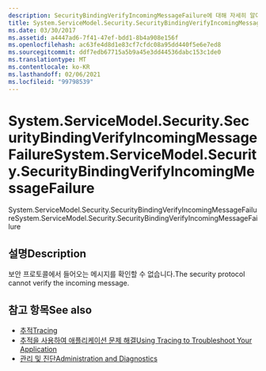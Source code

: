 ```yaml
---
description: SecurityBindingVerifyIncomingMessageFailure에 대해 자세히 알아보세요.
title: System.ServiceModel.Security.SecurityBindingVerifyIncomingMessageFailure
ms.date: 03/30/2017
ms.assetid: a4447ad6-7f41-47ef-bdd1-8b4a908e156f
ms.openlocfilehash: ac63fe4d8d1e83cf7cfdc08a95dd440f5e6e7ed8
ms.sourcegitcommit: ddf7edb67715a5b9a45e3dd44536dabc153c1de0
ms.translationtype: MT
ms.contentlocale: ko-KR
ms.lasthandoff: 02/06/2021
ms.locfileid: "99798539"
---
```

# <a name="systemservicemodelsecuritysecuritybindingverifyincomingmessagefailure"></a><span data-ttu-id="f441c-103">System.ServiceModel.Security.SecurityBindingVerifyIncomingMessageFailure</span><span class="sxs-lookup"><span data-stu-id="f441c-103">System.ServiceModel.Security.SecurityBindingVerifyIncomingMessageFailure</span></span>

<span data-ttu-id="f441c-104">System.ServiceModel.Security.SecurityBindingVerifyIncomingMessageFailure</span><span class="sxs-lookup"><span data-stu-id="f441c-104">System.ServiceModel.Security.SecurityBindingVerifyIncomingMessageFailure</span></span>  
  
## <a name="description"></a><span data-ttu-id="f441c-105">설명</span><span class="sxs-lookup"><span data-stu-id="f441c-105">Description</span></span>  

 <span data-ttu-id="f441c-106">보안 프로토콜에서 들어오는 메시지를 확인할 수 없습니다.</span><span class="sxs-lookup"><span data-stu-id="f441c-106">The security protocol cannot verify the incoming message.</span></span>  
  
## <a name="see-also"></a><span data-ttu-id="f441c-107">참고 항목</span><span class="sxs-lookup"><span data-stu-id="f441c-107">See also</span></span>

- [<span data-ttu-id="f441c-108">추적</span><span class="sxs-lookup"><span data-stu-id="f441c-108">Tracing</span></span>](index.md)
- [<span data-ttu-id="f441c-109">추적을 사용하여 애플리케이션 문제 해결</span><span class="sxs-lookup"><span data-stu-id="f441c-109">Using Tracing to Troubleshoot Your Application</span></span>](using-tracing-to-troubleshoot-your-application.md)
- [<span data-ttu-id="f441c-110">관리 및 진단</span><span class="sxs-lookup"><span data-stu-id="f441c-110">Administration and Diagnostics</span></span>](../index.md)
